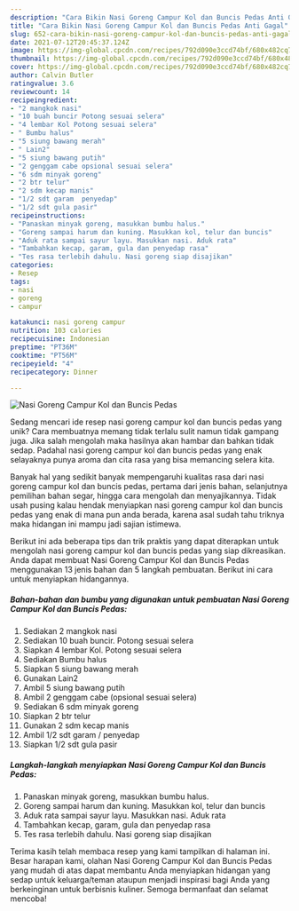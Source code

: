 ```yaml
---
description: "Cara Bikin Nasi Goreng Campur Kol dan Buncis Pedas Anti Gagal"
title: "Cara Bikin Nasi Goreng Campur Kol dan Buncis Pedas Anti Gagal"
slug: 652-cara-bikin-nasi-goreng-campur-kol-dan-buncis-pedas-anti-gagal
date: 2021-07-12T20:45:37.124Z
image: https://img-global.cpcdn.com/recipes/792d090e3ccd74bf/680x482cq70/nasi-goreng-campur-kol-dan-buncis-pedas-foto-resep-utama.jpg
thumbnail: https://img-global.cpcdn.com/recipes/792d090e3ccd74bf/680x482cq70/nasi-goreng-campur-kol-dan-buncis-pedas-foto-resep-utama.jpg
cover: https://img-global.cpcdn.com/recipes/792d090e3ccd74bf/680x482cq70/nasi-goreng-campur-kol-dan-buncis-pedas-foto-resep-utama.jpg
author: Calvin Butler
ratingvalue: 3.6
reviewcount: 14
recipeingredient:
- "2 mangkok nasi"
- "10 buah buncir Potong sesuai selera"
- "4 lembar Kol Potong sesuai selera"
- " Bumbu halus"
- "5 siung bawang merah"
- " Lain2"
- "5 siung bawang putih"
- "2 genggam cabe opsional sesuai selera"
- "6 sdm minyak goreng"
- "2 btr telur"
- "2 sdm kecap manis"
- "1/2 sdt garam  penyedap"
- "1/2 sdt gula pasir"
recipeinstructions:
- "Panaskan minyak goreng, masukkan bumbu halus."
- "Goreng sampai harum dan kuning. Masukkan kol, telur dan buncis"
- "Aduk rata sampai sayur layu. Masukkan nasi. Aduk rata"
- "Tambahkan kecap, garam, gula dan penyedap rasa"
- "Tes rasa terlebih dahulu. Nasi goreng siap disajikan"
categories:
- Resep
tags:
- nasi
- goreng
- campur

katakunci: nasi goreng campur 
nutrition: 103 calories
recipecuisine: Indonesian
preptime: "PT36M"
cooktime: "PT56M"
recipeyield: "4"
recipecategory: Dinner

---
```



![Nasi Goreng Campur Kol dan Buncis Pedas](https://img-global.cpcdn.com/recipes/792d090e3ccd74bf/680x482cq70/nasi-goreng-campur-kol-dan-buncis-pedas-foto-resep-utama.jpg)

Sedang mencari ide resep nasi goreng campur kol dan buncis pedas yang unik? Cara membuatnya memang tidak terlalu sulit namun tidak gampang juga. Jika salah mengolah maka hasilnya akan hambar dan bahkan tidak sedap. Padahal nasi goreng campur kol dan buncis pedas yang enak selayaknya punya aroma dan cita rasa yang bisa memancing selera kita.

Banyak hal yang sedikit banyak mempengaruhi kualitas rasa dari nasi goreng campur kol dan buncis pedas, pertama dari jenis bahan, selanjutnya pemilihan bahan segar, hingga cara mengolah dan menyajikannya. Tidak usah pusing kalau hendak menyiapkan nasi goreng campur kol dan buncis pedas yang enak di mana pun anda berada, karena asal sudah tahu triknya maka hidangan ini mampu jadi sajian istimewa.




Berikut ini ada beberapa tips dan trik praktis yang dapat diterapkan untuk mengolah nasi goreng campur kol dan buncis pedas yang siap dikreasikan. Anda dapat membuat Nasi Goreng Campur Kol dan Buncis Pedas menggunakan 13 jenis bahan dan 5 langkah pembuatan. Berikut ini cara untuk menyiapkan hidangannya.

<!--inarticleads1-->

##### Bahan-bahan dan bumbu yang digunakan untuk pembuatan Nasi Goreng Campur Kol dan Buncis Pedas:

1. Sediakan 2 mangkok nasi
1. Sediakan 10 buah buncir. Potong sesuai selera
1. Siapkan 4 lembar Kol. Potong sesuai selera
1. Sediakan  Bumbu halus
1. Siapkan 5 siung bawang merah
1. Gunakan  Lain2
1. Ambil 5 siung bawang putih
1. Ambil 2 genggam cabe (opsional sesuai selera)
1. Sediakan 6 sdm minyak goreng
1. Siapkan 2 btr telur
1. Gunakan 2 sdm kecap manis
1. Ambil 1/2 sdt garam / penyedap
1. Siapkan 1/2 sdt gula pasir




<!--inarticleads2-->

##### Langkah-langkah menyiapkan Nasi Goreng Campur Kol dan Buncis Pedas:

1. Panaskan minyak goreng, masukkan bumbu halus.
1. Goreng sampai harum dan kuning. Masukkan kol, telur dan buncis
1. Aduk rata sampai sayur layu. Masukkan nasi. Aduk rata
1. Tambahkan kecap, garam, gula dan penyedap rasa
1. Tes rasa terlebih dahulu. Nasi goreng siap disajikan




Terima kasih telah membaca resep yang kami tampilkan di halaman ini. Besar harapan kami, olahan Nasi Goreng Campur Kol dan Buncis Pedas yang mudah di atas dapat membantu Anda menyiapkan hidangan yang sedap untuk keluarga/teman ataupun menjadi inspirasi bagi Anda yang berkeinginan untuk berbisnis kuliner. Semoga bermanfaat dan selamat mencoba!
